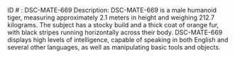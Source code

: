 ID # : DSC-MATE-669
Description: DSC-MATE-669 is a male humanoid tiger, measuring approximately 2.1 meters in height and weighing 212.7 kilograms. The subject has a stocky build and a thick coat of orange fur, with black stripes running horizontally across their body. DSC-MATE-669 displays high levels of intelligence, capable of speaking in both English and several other languages, as well as manipulating basic tools and objects.